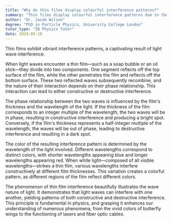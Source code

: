 ```yaml
---
title: "Why do thin films display colourful interference patterns?"
summary: "Thin films display colourful interference patterns due to the phenomenon of light wave interference."
author: "Dr. Jacob Wilson"
degree: "PhD in Particle Physics, University College London"
tutor_type: "IB Physics Tutor"
date: 2024-05-18
---
```


Thin films exhibit vibrant interference patterns, a captivating result of light wave interference.

When light waves encounter a thin film—such as a soap bubble or an oil slick—they divide into two components. One segment reflects off the top surface of the film, while the other penetrates the film and reflects off the bottom surface. These two reflected waves subsequently recombine, and the nature of their interaction depends on their phase relationship. This interaction can lead to either constructive or destructive interference.

The phase relationship between the two waves is influenced by the film's thickness and the wavelength of the light. If the thickness of the film corresponds to an integer multiple of the wavelength, the two waves will be in phase, resulting in constructive interference and producing a bright spot. Conversely, if the film's thickness represents a half-integer multiple of the wavelength, the waves will be out of phase, leading to destructive interference and resulting in a dark spot.

The color of the resulting interference pattern is determined by the wavelength of the light involved. Different wavelengths correspond to distinct colors, with shorter wavelengths appearing blue and longer wavelengths appearing red. When white light—composed of all visible wavelengths—strikes a thin film, various wavelengths interfere constructively at different film thicknesses. This variation creates a colorful pattern, as different regions of the film reflect different colors.

The phenomenon of thin film interference beautifully illustrates the wave nature of light. It demonstrates that light waves can interfere with one another, yielding patterns of both constructive and destructive interference. This principle is fundamental in physics, and grasping it enhances our understanding of numerous phenomena, from the vivid colors of butterfly wings to the functioning of lasers and fiber optic cables.
    